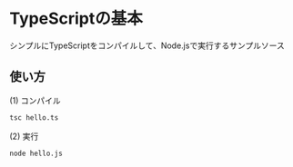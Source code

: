 # TypeScriptの基本
シンプルにTypeScriptをコンパイルして、Node.jsで実行するサンプルソース
## 使い方
(1) コンパイル
```bash
tsc hello.ts
```
(2) 実行
```bash
node hello.js
```